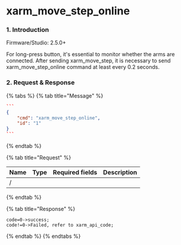 # xarm\_move\_step\_online

### 1. Introduction

Firmware/Studio: 2.5.0+

For long-press button, it's essential to monitor whether the arms are connected. After sending xarm\_move\_step, it is necessary to send xarm\_move\_step\_online command at least every 0.2 seconds.

### 2. Request & Response

{% tabs %}
{% tab title="Message" %}
````json
```
{
    "cmd": "xarm_move_step_online",
    "id": "1"
}
```
````
{% endtab %}

{% tab title="Request" %}
<table data-full-width="true"><thead><tr><th>Name</th><th>Type</th><th>Required fields</th><th>Description</th></tr></thead><tbody><tr><td>/</td><td></td><td></td><td></td></tr></tbody></table>
{% endtab %}

{% tab title="Response" %}
```
code=0->success;
code!=0->Failed, refer to xarm_api_code;
```
{% endtab %}
{% endtabs %}


